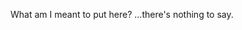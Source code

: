 <!---
a-a-GiTHuB-a-a/a-a-GiTHuB-a-a is a ✨ special ✨ repository because its `README.md` (this file) appears on your GitHub profile.
You can click the Preview link to take a look at your changes.
--->
What am I meant to put here? ...there's nothing to say.
